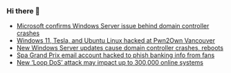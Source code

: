 ### Hi there 👋

<!--START_SECTION:feed-->
* [Microsoft confirms Windows Server issue behind domain controller crashes](https://www.bleepingcomputer.com/news/microsoft/microsoft-confirms-windows-server-issue-behind-domain-controller-crashes/)
* [Windows 11, Tesla, and Ubuntu Linux hacked at Pwn2Own Vancouver](https://www.bleepingcomputer.com/news/security/windows-11-tesla-and-ubuntu-linux-hacked-at-pwn2own-vancouver/)
* [New Windows Server updates cause domain controller crashes, reboots](https://www.bleepingcomputer.com/news/microsoft/new-windows-server-updates-cause-domain-controller-crashes-reboots/)
* [Spa Grand Prix email account hacked to phish banking info from fans](https://www.bleepingcomputer.com/news/security/spa-grand-prix-email-account-hacked-to-phish-banking-info-from-fans/)
* [New ‘Loop DoS’ attack may impact up to 300,000 online systems](https://www.bleepingcomputer.com/news/security/new-loop-dos-attack-may-impact-up-to-300-000-online-systems/)
<!--END_SECTION:feed-->

<!--
**frankenk/frankenk** is a ✨ _special_ ✨ repository because its `README.md` (this file) appears on your GitHub profile.

Here are some ideas to get you started:

- 🔭 I’m currently working on ...
- 🌱 I’m currently learning ...
- 👯 I’m looking to collaborate on ...
- 🤔 I’m looking for help with ...
- 💬 Ask me about ...
- 📫 How to reach me: ...
- 😄 Pronouns: ...
- ⚡ Fun fact: ...
-->



